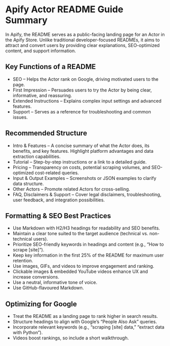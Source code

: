 # Apify Actor README Guide Summary
In Apify, the README serves as a public-facing landing page for an Actor in the Apify Store. Unlike traditional developer-focused READMEs, it aims to attract and convert users by providing clear explanations, SEO-optimized content, and support information.

## Key Functions of a README
- SEO – Helps the Actor rank on Google, driving motivated users to the page.
- First Impression – Persuades users to try the Actor by being clear, informative, and reassuring.
- Extended Instructions – Explains complex input settings and advanced features.
- Support – Serves as a reference for troubleshooting and common issues.

## Recommended Structure
- Intro & Features – A concise summary of what the Actor does, its benefits, and key features. Highlight platform advantages and data extraction capabilities.
- Tutorial – Step-by-step instructions or a link to a detailed guide.
- Pricing – Transparency on costs, potential scraping volumes, and SEO-optimized cost-related queries.
- Input & Output Examples – Screenshots or JSON examples to clarify data structure.
- Other Actors – Promote related Actors for cross-selling.
- FAQ, Disclaimers & Support – Cover legal disclaimers, troubleshooting, user feedback, and integration possibilities.

## Formatting & SEO Best Practices
- Use Markdown with H2/H3 headings for readability and SEO benefits.
- Maintain a clear tone suited to the target audience (technical vs. non-technical users).
- Prioritize SEO-friendly keywords in headings and content (e.g., “How to scrape [site]”).
- Keep key information in the first 25% of the README for maximum user retention.
- Use images, GIFs, and videos to improve engagement and ranking.
- Clickable images & embedded YouTube videos enhance UX and increase conversions.
- Use a neutral, informative tone of voice.
- Use GitHub-flavoured Markdown.

## Optimizing for Google
- Treat the README as a landing page to rank higher in search results.
- Structure headings to align with Google’s “People Also Ask” queries.
- Incorporate relevant keywords (e.g., “scraping [site] data,” “extract data with Python”).
- Videos boost rankings, so include a short walkthrough.
